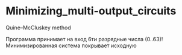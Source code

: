 # Minimizing_multi-output_circuits
Quine–McCluskey method

Программа принимает на вход 6ти разрядные числа (0..63)! Минимизированная система покрывает исходную
